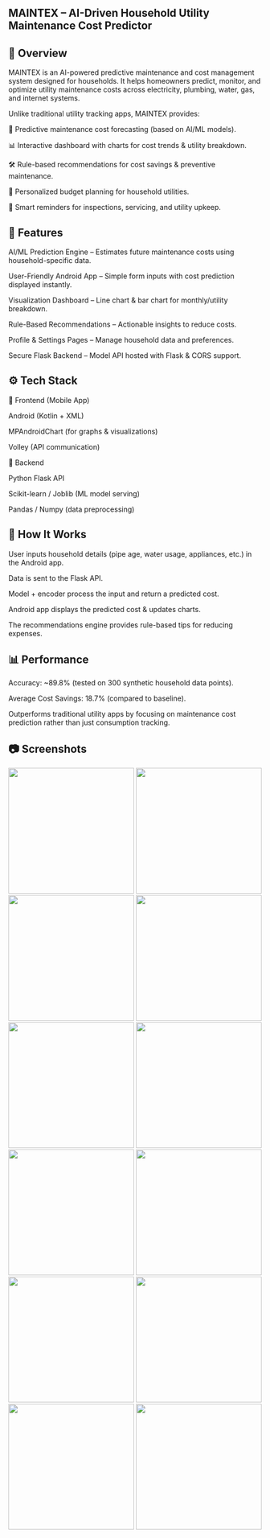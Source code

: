 MAINTEX – AI-Driven Household Utility Maintenance Cost Predictor
------------------------------------------------------------------------------------------------------------------------------------
📌 Overview
------------------------------------------------------------------------------------------------------------------------------------

MAINTEX is an AI-powered predictive maintenance and cost management system designed for households.
It helps homeowners predict, monitor, and optimize utility maintenance costs across electricity, plumbing, water, gas, and internet systems.

Unlike traditional utility tracking apps, MAINTEX provides:

🔮 Predictive maintenance cost forecasting (based on AI/ML models).

📊 Interactive dashboard with charts for cost trends & utility breakdown.

🛠️ Rule-based recommendations for cost savings & preventive maintenance.

🧾 Personalized budget planning for household utilities.

🔔 Smart reminders for inspections, servicing, and utility upkeep.

🚀 Features
------------------------------------------------------------------------------------------------------------------------------------

AI/ML Prediction Engine – Estimates future maintenance costs using household-specific data.

User-Friendly Android App – Simple form inputs with cost prediction displayed instantly.

Visualization Dashboard – Line chart & bar chart for monthly/utility breakdown.

Rule-Based Recommendations – Actionable insights to reduce costs.

Profile & Settings Pages – Manage household data and preferences.

Secure Flask Backend – Model API hosted with Flask & CORS support.

⚙️ Tech Stack
------------------------------------------------------------------------------------------------------------------------------------
🔹 Frontend (Mobile App)

Android (Kotlin + XML)

MPAndroidChart (for graphs & visualizations)

Volley (API communication)

🔹 Backend

Python Flask API

Scikit-learn / Joblib (ML model serving)

Pandas / Numpy (data preprocessing)


🧪 How It Works
------------------------------------------------------------------------------------------------------------------------------------
User inputs household details (pipe age, water usage, appliances, etc.) in the Android app.

Data is sent to the Flask API.

Model + encoder process the input and return a predicted cost.

Android app displays the predicted cost & updates charts.

The recommendations engine provides rule-based tips for reducing expenses.

📊 Performance
------------------------------------------------------------------------------------------------------------------------------------

Accuracy: ~89.8% (tested on 300 synthetic household data points).

Average Cost Savings: 18.7% (compared to baseline).

Outperforms traditional utility apps by focusing on maintenance cost prediction rather than just consumption tracking.

 📷 Screenshots
 -----------------------------------------------------------------------------------------------------------------------------------

<p float="left">
  <img src="UTILITYCOSTPROOF/Screenshot_20250830_153720.png" width="250"/>
  <img src="UTILITYCOSTPROOF/Screenshot_20250830_153759.png" width="250"/>
  <img src="UTILITYCOSTPROOF/Screenshot_20250830_173430.png" width="250"/>
  <img src="UTILITYCOSTPROOF/Screenshot_20250830_173936.png" width="250"/>
  <img src="UTILITYCOSTPROOF/Screenshot_20250830_195426.png" width="250"/>
  <img src="UTILITYCOSTPROOF/Screenshot_20250830_195436.png" width="250"/>
  <img src="UTILITYCOSTPROOF/Screenshot_20250830_210148.png" width="250"/>
  <img src="UTILITYCOSTPROOF/Screenshot_20250831_005218.png" width="250"/>
  <img src="UTILITYCOSTPROOF/Screenshot_20250831_093531.png" width="250"/>
  <img src="UTILITYCOSTPROOF/Screenshot_20250831_093544.png" width="250"/>
  <img src="UTILITYCOSTPROOF/Screenshot_20250901_222723.png" width="250"/>
  <img src="UTILITYCOSTPROOF/Screenshot_20250901_223845.png" width="250"/>
</p>

